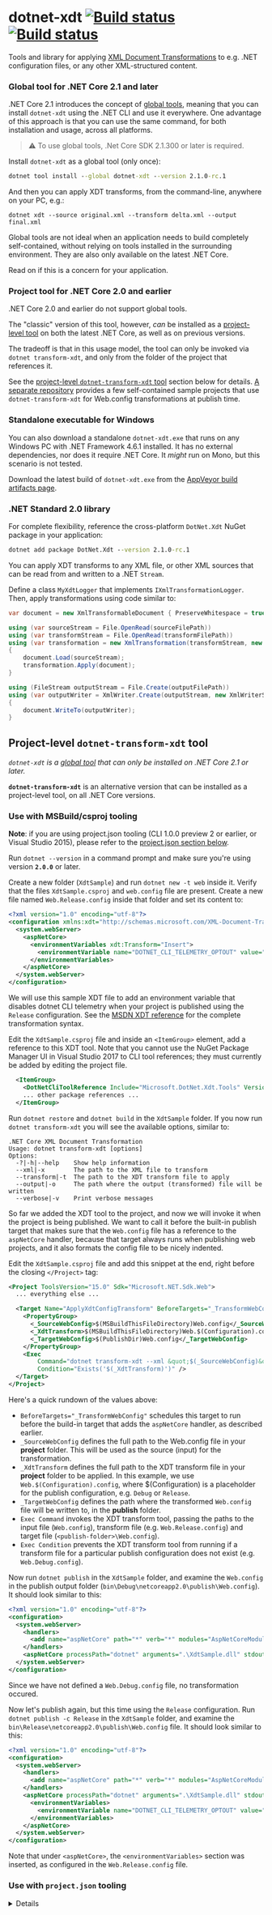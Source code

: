 # dotnet-xdt [![Build status](https://ci.appveyor.com/api/projects/status/559na9y3iswe9hbh/branch/master?svg=true)](https://ci.appveyor.com/project/nil4/dotnet-transform-xdt/branch/master) [![Build status](https://dev.azure.com/nil4-github/dotnet-transform-xdt/_apis/build/status/dotnet-transform-xdt)](https://dev.azure.com/nil4-github/dotnet-transform-xdt/_build/latest?definitionId=1)

Tools and library for applying [XML Document Transformations](https://msdn.microsoft.com/en-us/library/dd465326.aspx)
to e.g. .NET configuration files, or any other XML-structured content.

### <a name="dotnet-xdt-tool"></a> Global tool for .NET Core 2.1 and later

.NET Core 2.1 introduces the concept of [global tools](https://docs.microsoft.com/en-us/dotnet/core/tools/global-tools),
meaning that you can install `dotnet-xdt` using the .NET CLI and use it everywhere. One advantage of this approach 
is that you can use the same command, for both installation and usage, across all platforms.

> :warning: To use global tools, .Net Core SDK 2.1.300 or later is required. 

Install `dotnet-xdt` as a global tool (only once):

```cmd
dotnet tool install --global dotnet-xdt --version 2.1.0-rc.1
```

And then you can apply XDT transforms, from the command-line, anywhere on your PC, e.g.:

```shell
dotnet xdt --source original.xml --transform delta.xml --output final.xml
```

Global tools are not ideal when an application needs to build completely self-contained,
without relying on tools installed in the surrounding environment. They are also only 
available on the latest .NET Core.

Read on if this is a concern for your application.

### <a name="dotnet-transform-xdt-tool"></a> Project tool for .NET Core 2.0 and earlier

.NET Core 2.0 and earlier do not support global tools. 

The "classic" version of this tool, however, *can* be installed as a 
[project-level tool](https://docs.microsoft.com/en-us/dotnet/core/tools/extensibility#per-project-based-extensibility)
on both the latest .NET Core, as well as on previous versions.

The tradeoff is that in this usage model, the tool can only be invoked 
via `dotnet transform-xdt`, and only from the folder of the project that references it. 

See the [project-level `dotnet-transform-xdt` tool](#legacy) section 
below for details. [A separate repository](https://github.com/nil4/xdt-samples/) provides a 
few self-contained sample projects that use `dotnet-transform-xdt` 
for Web.config transformations at publish time. 

### <a name="dotnet-xdt-exe"></a>Standalone executable for Windows

You can also download a standalone `dotnet-xdt.exe` that runs on any Windows PC with .NET 
Framework 4.6.1 installed. It has no external dependencies, nor does it require .NET Core.
It *might* run on Mono, but this scenario is not tested.

Download the latest build of `dotnet-xdt.exe` from the [AppVeyor build artifacts page](https://ci.appveyor.com/project/nil4/dotnet-transform-xdt/build/artifacts).

### <a name="dotnet-xdt-lib"></a>.NET Standard 2.0 library 

For complete flexibility, reference the cross-platform `DotNet.Xdt` NuGet package in your application:

```cmd
dotnet add package DotNet.Xdt --version 2.1.0-rc.1
```

You can apply XDT transforms to any XML file, or other XML sources that can be read from
and written to a .NET `Stream`. 

Define a class `MyXdtLogger` that implements `IXmlTransformationLogger`.
Then, apply transformations using code similar to:

```csharp
var document = new XmlTransformableDocument { PreserveWhitespace = true };

using (var sourceStream = File.OpenRead(sourceFilePath))
using (var transformStream = File.OpenRead(transformFilePath))
using (var transformation = new XmlTransformation(transformStream, new MyXdtLogger()))
{
    document.Load(sourceStream);
    transformation.Apply(document);
}

using (FileStream outputStream = File.Create(outputFilePath))
using (var outputWriter = XmlWriter.Create(outputStream, new XmlWriterSettings { Indent = true }))
{
    document.WriteTo(outputWriter);
}
```

## <a name="legacy"></a> Project-level `dotnet-transform-xdt` tool

*`dotnet-xdt` is a [global tool](https://docs.microsoft.com/en-us/dotnet/core/tools/global-tools) that can only be installed on .NET Core 2.1 or later.*

**`dotnet-transform-xdt`** is an alternative version that can be installed
as a project-level tool, on all .NET Core versions. 

### <a name="msbuild"></a> Use with MSBuild/csproj tooling

**Note**: if you are using project.json tooling (CLI 1.0.0 preview 2 or earlier, or Visual Studio 2015),
please refer to the [project.json section below](#project-json).

Run `dotnet --version` in a command prompt and make sure you're using version **`2.0.0`** or later.

Create a new folder (`XdtSample`) and run `dotnet new -t web` inside it. Verify that the files
`XdtSample.csproj` and `web.config` file are present. Create a new file named `Web.Release.config`
inside that folder and set its content to:

```xml
<?xml version="1.0" encoding="utf-8"?>
<configuration xmlns:xdt="http://schemas.microsoft.com/XML-Document-Transform">
  <system.webServer>
    <aspNetCore>
      <environmentVariables xdt:Transform="Insert">
        <environmentVariable name="DOTNET_CLI_TELEMETRY_OPTOUT" value="1" />
      </environmentVariables>
    </aspNetCore>
  </system.webServer>
</configuration>
```

We will use this sample XDT file to add an environment variable that disables dotnet CLI telemetry when
your project is published using the `Release` configuration. See the [MSDN XDT reference](https://msdn.microsoft.com/en-us/library/dd465326.aspx)
for the complete transformation syntax.

Edit the `XdtSample.csproj` file and inside an `<ItemGroup>` element, add a reference to this XDT tool. 
Note that you cannot use the NuGet Package Manager UI in Visual Studio 2017 to CLI tool references; 
they must currently be added by editing the project file.

```xml
  <ItemGroup>
    <DotNetCliToolReference Include="Microsoft.DotNet.Xdt.Tools" Version="2.0.0" />
    ... other package references ...
  </ItemGroup>
```

Run `dotnet restore` and `dotnet build` in the `XdtSample` folder. If you now run `dotnet transform-xdt`
you will see the available  options, similar to:

```
.NET Core XML Document Transformation
Usage: dotnet transform-xdt [options]
Options:
  -?|-h|--help    Show help information
  --xml|-x        The path to the XML file to transform
  --transform|-t  The path to the XDT transform file to apply
  --output|-o     The path where the output (transformed) file will be written
  --verbose|-v    Print verbose messages
```

So far we added the XDT tool to the project, and now we will invoke it when the project is being published.
We want to call it before the built-in publish target that makes sure that the `Web.config` file has a reference
to the `aspNetCore` handler, because that target always runs when publishing web projects, and it also formats
the config file to be nicely indented.

Edit the `XdtSample.csproj` file and add this snippet at the end, right before the closing `</Project>` tag:

```xml
<Project ToolsVersion="15.0" Sdk="Microsoft.NET.Sdk.Web">
  ... everything else ...

  <Target Name="ApplyXdtConfigTransform" BeforeTargets="_TransformWebConfig">
    <PropertyGroup>
      <_SourceWebConfig>$(MSBuildThisFileDirectory)Web.config</_SourceWebConfig>
      <_XdtTransform>$(MSBuildThisFileDirectory)Web.$(Configuration).config</_XdtTransform>
      <_TargetWebConfig>$(PublishDir)Web.config</_TargetWebConfig>
    </PropertyGroup>
    <Exec
        Command="dotnet transform-xdt --xml &quot;$(_SourceWebConfig)&quot; --transform &quot;$(_XdtTransform)&quot; --output &quot;$(_TargetWebConfig)&quot;"
        Condition="Exists('$(_XdtTransform)')" />
  </Target>
</Project>
```

Here's a quick rundown of the values above:

  - `BeforeTargets="_TransformWebConfig"` schedules this target to run before the build-in target that adds
    the `aspNetCore` handler, as described earlier.
  - `_SourceWebConfig` defines the full path to the Web.config file in your **project** folder. This
    will be used as the source (input) for the transformation.
  - `_XdtTransform` defines the full path to the XDT transform file in your **project** folder to be applied.
    In this example, we use `Web.$(Configuration).config`, where $(Configuration) is a placeholder for the publish
    configuration, e.g. `Debug` or `Release`.
  - `_TargetWebConfig` defines the path where the transformed `Web.config` file will be written to, in the **publish** folder.
  - `Exec Command` invokes the XDT transform tool, passing the paths to the input file (`Web.config`), transform
    file (e.g. `Web.Release.config`) and target file (`<publish-folder>\Web.config`).
  - `Exec Condition` prevents the XDT transform tool from running if a transform file for a particular publish
    configuration does not exist (e.g. `Web.Debug.config`).

Now run `dotnet publish` in the `XdtSample` folder, and examine the `Web.config` in the publish output folder
(`bin\Debug\netcoreapp2.0\publish\Web.config`). It should look similar to this:

```xml
<?xml version="1.0" encoding="utf-8"?>
<configuration>
  <system.webServer>
    <handlers>
      <add name="aspNetCore" path="*" verb="*" modules="AspNetCoreModule" resourceType="Unspecified" />
    </handlers>
    <aspNetCore processPath="dotnet" arguments=".\XdtSample.dll" stdoutLogEnabled="false" stdoutLogFile=".\logs\stdout" forwardWindowsAuthToken="false" />
  </system.webServer>
</configuration>
```

Since we have not defined a `Web.Debug.config` file, no transformation occured.

Now let's publish again, but this time using the `Release` configuration. Run `dotnet publish -c Release`
in the `XdtSample` folder, and examine the `bin\Release\netcoreapp2.0\publish\Web.config` file.
It should look similar to this:

```xml
<?xml version="1.0" encoding="utf-8"?>
<configuration>
  <system.webServer>
    <handlers>
      <add name="aspNetCore" path="*" verb="*" modules="AspNetCoreModule" resourceType="Unspecified" />
    </handlers>
    <aspNetCore processPath="dotnet" arguments=".\XdtSample.dll" stdoutLogEnabled="false" stdoutLogFile=".\logs\stdout" forwardWindowsAuthToken="false">
      <environmentVariables>
        <environmentVariable name="DOTNET_CLI_TELEMETRY_OPTOUT" value="1" />
      </environmentVariables>
    </aspNetCore>
  </system.webServer>
</configuration>
```

Note that under `<aspNetCore>`, the `<environmentVariables>` section was inserted, as configured in the
`Web.Release.config` file.

<h3><a name="project-json"></a>Use with <code>project.json</code> tooling</h3>

<details>
Add `Microsoft.DotNet.Xdt.Tools` to the `tools` sections of your `project.json` file:

```json
{
  ... other settings ...
  "tools": {
    "Microsoft.DotNet.Xdt.Tools": "1.0.0"
  }
}
```

##### Using [.NET Core 1.1](https://blogs.msdn.microsoft.com/dotnet/2016/11/16/announcing-net-core-1-1/) or [ASP.NET Core 1.1](https://blogs.msdn.microsoft.com/webdev/2016/11/16/announcing-asp-net-core-1-1/)?

In the sample above, replace `1.0.0` with `1.1.0`.

### How to Use (project.json tooling)

The typical use case is to transform `Web.config` (or similar XML-based files) at publish time.

As an example, let's apply a transformation based on the publish configuration (i.e. `Debug` vs.
`Release`). Add a `Web.Debug.config` file and a `Web.Release.config` file to your project, in the
same folder as `Web.config` file.

Call the tool from the `scripts/postpublish` section of your `project.json` to invoke it after publish:

```json
{
  "scripts": {
    "postpublish": [
        "dotnet transform-xdt --xml \"%publish:ProjectPath%\\Web.config\" --transform \"%publish:ProjectPath%\\Web.%publish:Configuration%.config\" --output \"%publish:OutputPath%\\Web.config\"",
        "dotnet publish-iis --publish-folder %publish:OutputPath% --framework %publish:FullTargetFramework%"
	]
  }
}
```

The following options are passed to `dotnet-transform-xdt`:
- `xml`: the input XML file to be transformed; in this example, the `Web.config` file in your **project** folder.
- `transform`: the XDT file to be applied; in this example, the `Web.Debug.config` file in your **project** folder.
- `output`: the XML file with the transformed output (input + XDT); in this example, the `Web.config` file
  in your **publish** folder (e.g. `bin\Debug\win7-x64\publish`).

With the above setup, calling `dotnet publish` from your project folder will apply the XDT transform
during the publishing process. The tool will print its output to the console, prefixed with
**`[XDT]`** markers.

You can pass an explicit configuration (e.g. `-c Debug` or `-c Release`) to `dotnet publish`
to specify the configuration (and thus applicable XDT file) to publish. A similar option is available in the Visual
Studio publish dialog.

Please note that varying the applied transform by configuration as shown above is just an example.
Any [dotnet publish variable](https://github.com/dotnet/cli/blob/f4ceb1f2136c5b0be16a7b551d28f5634a6c84bb/src/dotnet/commands/dotnet-publish/PublishCommand.cs#L108-L113)
can be used to drive the transformation process.

To get a list of all available options, run `dotnet transform-xdt` from the project folder:

```
.NET Core XML Document Transformation
Usage: dotnet transform-xdt [options]
Options:
  -?|-h|--help    Show help information
  --xml|-x        The path to the XML file to transform
  --transform|-t  The path to the XDT transform file to apply
  --output|-o     The path where the output (transformed) file will be written
  --verbose|-v    Print verbose messages
```
</details>
